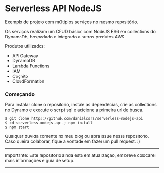 # Serverless API NodeJS

Exemplo de projeto com múltiplos serviços no mesmo repositório. 

Os serviços realizam um CRUD básico com NodeJS ES6 em collections do DynamoDb, hospedado e integrado a outros produtos AWS.

Produtos utilizados:

- API Gateway
- DynamoDB
- Lambda Functions
- IAM
- Cognito
- CloudFormation


### Começando

Para instalar clone o repositorio, instale as dependêcias, crie as collections no Dynamo e execute o script sql e adicione a primeira url de busca.

```shell
$ git clone https://github.com/danielcsrs/serverless-nodejs-api
$ cd serverless-nodejs-api-; npm install
$ npm start
```

Qualquer duvida comente no meu blog ou abra issue nesse repositório. Caso queira colaborar, fique a vontade em fazer um pull request. :)

---

Importante: Este repositório ainda está em atualização, em breve colocarei mais informações e guia de setup.

---
